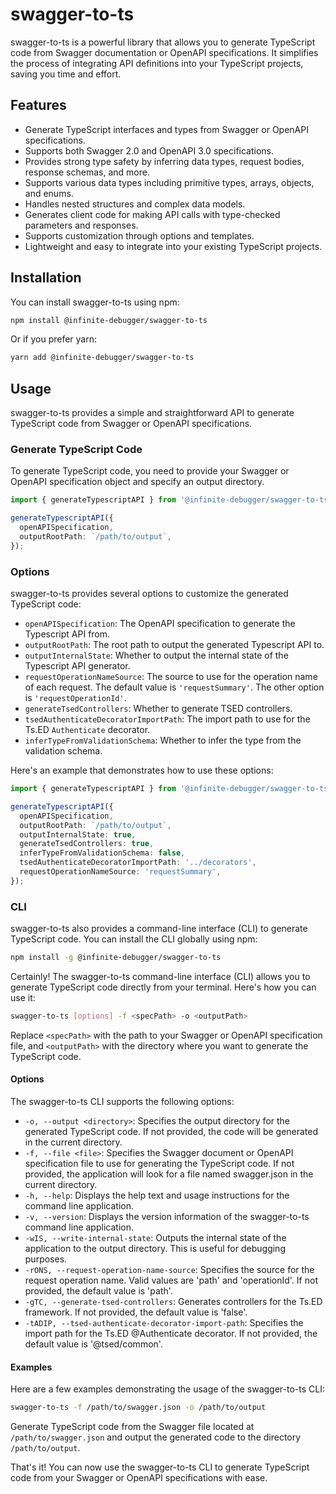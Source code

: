# swagger-to-ts

swagger-to-ts is a powerful library that allows you to generate TypeScript code from Swagger documentation or OpenAPI specifications. It simplifies the process of integrating API definitions into your TypeScript projects, saving you time and effort.

## Features

- Generate TypeScript interfaces and types from Swagger or OpenAPI specifications.
- Supports both Swagger 2.0 and OpenAPI 3.0 specifications.
- Provides strong type safety by inferring data types, request bodies, response schemas, and more.
- Supports various data types including primitive types, arrays, objects, and enums.
- Handles nested structures and complex data models.
- Generates client code for making API calls with type-checked parameters and responses.
- Supports customization through options and templates.
- Lightweight and easy to integrate into your existing TypeScript projects.

## Installation

You can install swagger-to-ts using npm:

```sh
npm install @infinite-debugger/swagger-to-ts
```

Or if you prefer yarn:

```sh
yarn add @infinite-debugger/swagger-to-ts
```

## Usage

swagger-to-ts provides a simple and straightforward API to generate TypeScript code from Swagger or OpenAPI specifications.

### Generate TypeScript Code

To generate TypeScript code, you need to provide your Swagger or OpenAPI specification object and specify an output directory.

```typescript
import { generateTypescriptAPI } from '@infinite-debugger/swagger-to-ts';

generateTypescriptAPI({
  openAPISpecification,
  outputRootPath: `/path/to/output`,
});
```

### Options

swagger-to-ts provides several options to customize the generated TypeScript code:

- `openAPISpecification`: The OpenAPI specification to generate the Typescript API from.
- `outputRootPath`: The root path to output the generated Typescript API to.
- `outputInternalState`: Whether to output the internal state of the Typescript API generator.
- `requestOperationNameSource`: The source to use for the operation name of each request. The default value is `'requestSummary'`. The other option is `'requestOperationId'`.
- `generateTsedControllers`: Whether to generate TSED controllers.
- `tsedAuthenticateDecoratorImportPath`: The import path to use for the Ts.ED `Authenticate` decorator.
- `inferTypeFromValidationSchema`: Whether to infer the type from the validation schema.

Here's an example that demonstrates how to use these options:

```typescript
import { generateTypescriptAPI } from '@infinite-debugger/swagger-to-ts';

generateTypescriptAPI({
  openAPISpecification,
  outputRootPath: `/path/to/output`,
  outputInternalState: true,
  generateTsedControllers: true,
  inferTypeFromValidationSchema: false,
  tsedAuthenticateDecoratorImportPath: '../decorators',
  requestOperationNameSource: 'requestSummary',
});
```

### CLI

swagger-to-ts also provides a command-line interface (CLI) to generate TypeScript code. You can install the CLI globally using npm:

```sh
npm install -g @infinite-debugger/swagger-to-ts
```

Certainly! The swagger-to-ts command-line interface (CLI) allows you to generate TypeScript code directly from your terminal. Here's how you can use it:

```sh
swagger-to-ts [options] -f <specPath> -o <outputPath>
```

Replace `<specPath>` with the path to your Swagger or OpenAPI specification file, and `<outputPath>` with the directory where you want to generate the TypeScript code.

#### Options

The swagger-to-ts CLI supports the following options:

- `-o, --output <directory>`: Specifies the output directory for the generated TypeScript code. If not provided, the code will be generated in the current directory.
- `-f, --file <file>`: Specifies the Swagger document or OpenAPI specification file to use for generating the TypeScript code. If not provided, the application will look for a file named swagger.json in the current directory.
- `-h, --help`: Displays the help text and usage instructions for the command line application.
- `-v, --version`: Displays the version information of the swagger-to-ts command line application.
- `-wIS, --write-internal-state`: Outputs the internal state of the application to the output directory. This is useful for debugging purposes.
- `-rONS, --request-operation-name-source`: Specifies the source for the request operation name. Valid values are 'path' and 'operationId'. If not provided, the default value is 'path'.
- `-gTC, --generate-tsed-controllers`: Generates controllers for the Ts.ED framework. If not provided, the default value is 'false'.
- `-tADIP, --tsed-authenticate-decorator-import-path`: Specifies the import path for the Ts.ED @Authenticate decorator. If not provided, the default value is '@tsed/common'.

#### Examples

Here are a few examples demonstrating the usage of the swagger-to-ts CLI:

```sh
swagger-to-ts -f /path/to/swagger.json -o /path/to/output
```

Generate TypeScript code from the Swagger file located at `/path/to/swagger.json` and output the generated code to the directory `/path/to/output`.

That's it! You can now use the swagger-to-ts CLI to generate TypeScript code from your Swagger or OpenAPI specifications with ease.
